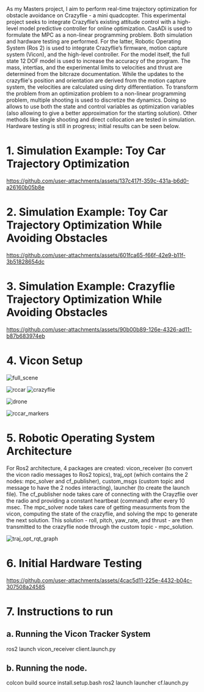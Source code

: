As my Masters project, I aim to perform real-time trajectory optimization for obstacle avoidance on Crazyflie - a mini quadcopter. This experimental project seeks to integrate Crazyflie’s existing attitude control with a high-level model predictive controller for online optimization. CasADi is used to formulate the MPC as a non-linear programming problem. Both simulation and hardware testing are performed. For the latter, Robotic Operating System (Ros 2) is used to integrate Crazyflie’s firmware, motion capture system (Vicon), and the high-level controller. For the model itself, the full state 12 DOF model is used to increase the accuracy of the program. The mass, intertias, and the experimental limits to velocities and thrust are determined from the bitcraze documentation. While the updates to the crazyflie's position and orientation are derived from the motion capture system, the velocities are calculated using dirty differentiation. To transform the problem from an optimization problem to a non-linear programming problem, multiple shooting is used to discretize the dynamics. Doing so allows to use both the state and control variables as optimization variables (also allowing to give a better approximation for the starting solution). Other methods like single shooting and direct collocation are tested in simulation. Hardware testing is still in progress; initial results can be seen below. 

# 1. Simulation Example: Toy Car Trajectory Optimization
https://github.com/user-attachments/assets/137c417f-359c-431a-b6d0-a26160b05b8e

# 2. Simulation Example: Toy Car Trajectory Optimization While Avoiding Obstacles
https://github.com/user-attachments/assets/601fca65-f66f-42e9-b11f-3b51828654dc

# 3. Simulation Example: Crazyflie Trajectory Optimization While Avoiding Obstacles
https://github.com/user-attachments/assets/90b00b89-126e-4326-ad11-b87b683974eb

# 4. Vicon Setup
![full_scene](https://github.com/user-attachments/assets/7430d3a5-eedf-4953-b3f3-52dca80e9fbc)

![rccar](https://github.com/user-attachments/assets/f61cbc71-0cbc-4db9-9f09-a39edc1f6b10)
![crazyflie](https://github.com/user-attachments/assets/216ada0e-29f9-465d-94db-30acd821484a)

![drone](https://github.com/user-attachments/assets/741278aa-d79e-4d5f-bcab-b8ac27ede143)

![rccar_markers](https://github.com/user-attachments/assets/e95ade61-4bc0-435e-828c-496a0426f154)

# 5. Robotic Operating System Architecture
For Ros2 architecture, 4 packages are created: vicon_receiver (to convert the vicon radio messages to Ros2 topics), traj_opt (which contains the 2 nodes: mpc_solver and cf_publisher), custom_msgs (custom topic and message to have the 2 nodes interacting), launcher (to create the launch file). The cf_publisher node takes care of connecting with the Crayzflie over the radio and providing a constant heartbeat (command) after every 10 msec. The mpc_solver node takes care of getting measurments from the vicon, computing the state of the crazyflie, and solving the mpc to generate the next solution. This solution - roll, pitch, yaw_rate, and thrust - are then transmitted to the crazyflie node through the custom topic - mpc_solution. 

![traj_opt_rqt_graph](https://github.com/user-attachments/assets/cc044d90-6ab9-4292-8835-e9a6a7aea6ae)

# 6. Initial Hardware Testing
https://github.com/user-attachments/assets/4cac5d11-225e-4432-b04c-307508a24585

# 7. Instructions to run

## a. Running the Vicon Tracker System

ros2 launch vicon_receiver client.launch.py

## b. Running the node. 

colcon build
source install.setup.bash
ros2 launch launcher cf.launch.py
